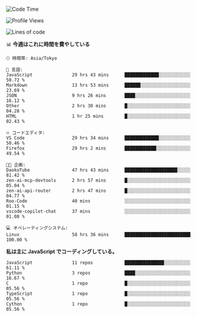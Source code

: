 <!--START_SECTION:waka-->
![Code Time](http://img.shields.io/badge/Code%20Time-302%20hrs%2020%20mins-blue)

![Profile Views](http://img.shields.io/badge/%E3%83%97%E3%83%AD%E3%83%95%E3%82%A3%E3%83%BC%E3%83%AB%E3%83%93%E3%83%A5%E3%83%BC-2-blue)

![Lines of code](https://img.shields.io/badge/%E3%80%8CHello%20World%E3%80%8D%E3%81%8B%E3%82%89%E3%80%81%E7%A7%81%E3%81%AF%E3%81%93%E3%81%86%E6%9B%B8%E3%81%84%E3%81%9F-250.1%20thousand%20%E3%82%B3%E3%83%BC%E3%83%89%E8%A1%8C-blue)

📊 **今週はこれに時間を費やしている** 

```text
🕑︎ 時間帯: Asia/Tokyo

💬 言語: 
JavaScript               29 hrs 43 mins      █████████████░░░░░░░░░░░░   50.72 % 
Markdown                 13 hrs 53 mins      ██████░░░░░░░░░░░░░░░░░░░   23.69 % 
JSON                     9 hrs 26 mins       ████░░░░░░░░░░░░░░░░░░░░░   16.12 % 
Other                    2 hrs 30 mins       █░░░░░░░░░░░░░░░░░░░░░░░░   04.28 % 
HTML                     1 hr 25 mins        █░░░░░░░░░░░░░░░░░░░░░░░░   02.43 % 

🔥 コードエディタ: 
VS Code                  29 hrs 34 mins      █████████████░░░░░░░░░░░░   50.46 % 
Firefox                  29 hrs 2 mins       ████████████░░░░░░░░░░░░░   49.54 % 

🐱‍💻 企画: 
DaokoTube                47 hrs 43 mins      ████████████████████░░░░░   81.42 % 
zen-ai-mcp-devtools      2 hrs 57 mins       █░░░░░░░░░░░░░░░░░░░░░░░░   05.04 % 
zen-ai-api-router        2 hrs 47 mins       █░░░░░░░░░░░░░░░░░░░░░░░░   04.77 % 
Roo-Code                 40 mins             ░░░░░░░░░░░░░░░░░░░░░░░░░   01.15 % 
vscode-copilot-chat      37 mins             ░░░░░░░░░░░░░░░░░░░░░░░░░   01.08 % 

💻 オペレーティングシステム: 
Linux                    58 hrs 36 mins      █████████████████████████   100.00 % 
```

**私は主に JavaScript でコーディングしている。** 

```text
JavaScript               11 repos            ███████████████░░░░░░░░░░   61.11 % 
Python                   3 repos             ████░░░░░░░░░░░░░░░░░░░░░   16.67 % 
C                        1 repo              █░░░░░░░░░░░░░░░░░░░░░░░░   05.56 % 
TypeScript               1 repo              █░░░░░░░░░░░░░░░░░░░░░░░░   05.56 % 
Cython                   1 repo              █░░░░░░░░░░░░░░░░░░░░░░░░   05.56 % 
```




<!--END_SECTION:waka-->
